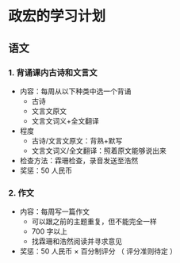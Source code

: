 # 政宏的学习计划

## 语文

### 1. 背诵课内古诗和文言文

- 内容：每周从以下种类中选一个背诵
    - 古诗
    - 文言文原文
    - 文言文词义+全文翻译
- 程度
    - 古诗/文言文原文：背熟+默写
    - 文言文词义/全文翻译：照着原文能够说出来
- 检查方法：霖珊检查，录音发送至浩然
- 奖惩：50 人民币

### 2. 作文
- 内容：每周写一篇作文
    - 可以跟之前的主题重复，但不能完全一样
    - 700 字以上
    - 找霖珊和浩然阅读并寻求意见
- 奖惩：50 人民币 $\times$ 百分制评分 （ 评分准则待定 ）

